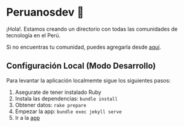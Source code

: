 # Peruanosdev 🚀

¡Hola!. Estamos creando un directorio con todas las comunidades de tecnología en el Perú.

Si no encuentras tu comunidad, puedes agregarla desde [aquí](https://github.com/peruanosdev/peruanos.github.io/edit/master/_data/communities.json).

## Configuración Local (Modo Desarrollo)

Para levantar la aplicación localmemte sigue los siguientes pasos:

1. Asegurate de tener instalado Ruby
2. Instala las dependencias: `bundle install`
3. Obtener datos: `rake prepare`
4. Empezar la app: `bundle exec jekyll serve`
5. Ir a la [app](http://127.0.0.1:4000)
